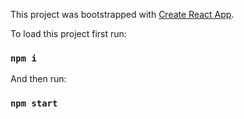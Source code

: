 This project was bootstrapped with [Create React App](https://github.com/facebook/create-react-app).

To load this project first run:

### `npm i`

And then run:

### `npm start`
